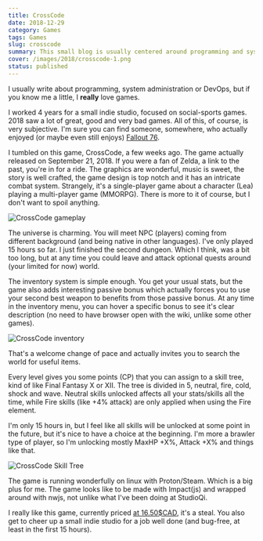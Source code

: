 ```yaml
---
title: CrossCode 
date: 2018-12-29
category: Games
tags: Games
slug: crosscode
summary: This small blog is usually centered around programming and system administration, but I love games. Let's talk about CrossCode.
cover: /images/2018/crosscode-1.png
status: published
---
```


I usually write about programming, system administration or DevOps, but if you know me a little, I **really** love games.

I worked 4 years for a small indie studio, focused on social-sports games. 2018 saw a lot of great, good and very bad games. All of this, of course, is very subjective. I'm sure you can find someone, somewhere, who actually enjoyed (or maybe even still enjoys) [Fallout 76](https://www.slashgear.com/fallout-76-has-made-bethesda-lose-its-mind-28559501/).

I tumbled on this game, CrossCode, a few weeks ago. The game actually released on September 21, 2018. If you were a fan of Zelda, a link to the past, you're in for a ride.
The graphics are wonderful, music is sweet, the story is well crafted, the game design is top notch and it has an intricate combat system. Strangely, it's a single-player game about
a character (Lea) playing a multi-player game (MMORPG). There is more to it of course, but I don't want to spoil anything.

![CrossCode gameplay](/images/2018/crosscode-2.png)

The universe is charming. You will meet NPC (players) coming from different background (and being native in other languages). I've only played 15 hours so far.
I just finished the second dungeon. Which I think, was a bit too long, but at any time you could leave and attack optional quests around (your limited for now) world.

The inventory system is simple enough. You get your usual stats, but the game also adds interesting passive bonus which actually forces you to use your
second best weapon to benefits from those passive bonus. At any time in the inventory menu, you can hover a specific bonus to see it's clear description
(no need to have browser open with the wiki, unlike some other games).

![CrossCode inventory](/images/2018/crosscode-inv.png)

That's a welcome change of pace and actually invites you to search the world for useful items.

Every level gives you some points (CP) that you can assign to a skill tree, kind of like Final Fantasy X or XII. The tree is divided in 5, neutral, fire,
cold, shock and wave. Neutral skills unlocked affects all your stats/skills all the time, while Fire skills (like +4% attack) are only applied when using
the Fire element.

I'm only 15 hours in, but I feel like all skills will be unlocked at some point in the future, but it's nice to have a choice at the beginning. I'm more a
brawler type of player, so I'm unlocking mostly MaxHP +X%, Attack +X% and things like that.

![CrossCode Skill Tree](/images/2018/crosscode-skill-tree.png)

The game is running wonderfully on linux with Proton/Steam. Which is a big plus for me. The game looks like to be made with Impact(js) and wrapped around with nwjs, not unlike what I've been doing at StudioQi.

I really like this game, currently priced [at 16.50$CAD](https://store.steampowered.com/app/368340/CrossCode/), it's a steal. You also get to cheer up a small indie studio for a job well done (and bug-free, at least in the first 15 hours).

